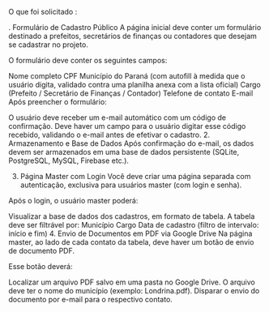O que foi solicitado :

. Formulário de Cadastro Público
A página inicial deve conter um formulário destinado a prefeitos, secretários de finanças ou contadores que desejam se cadastrar no projeto.

O formulário deve conter os seguintes campos:

Nome completo
CPF
Município do Paraná (com autofill à medida que o usuário digita, validado contra uma planilha anexa com a lista oficial)
Cargo (Prefeito / Secretário de Finanças / Contador)
Telefone de contato
E-mail
Após preencher o formulário:

O usuário deve receber um e-mail automático com um código de confirmação.
Deve haver um campo para o usuário digitar esse código recebido, validando o e-mail antes de efetivar o cadastro.
2.⁠ ⁠Armazenamento e Base de Dados
Após confirmação do e-mail, os dados devem ser armazenados em uma base de dados persistente (SQLite, PostgreSQL, MySQL, Firebase etc.).

 3. Página Master com Login
Você deve criar uma página separada com autenticação, exclusiva para usuários master (com login e senha).

Após o login, o usuário master poderá:

Visualizar a base de dados dos cadastros, em formato de tabela.
A tabela deve ser filtrável por:
Município
Cargo
Data de cadastro (filtro de intervalo: início e fim)
 4. Envio de Documentos em PDF via Google Drive
Na página master, ao lado de cada contato da tabela, deve haver um botão de envio de documento PDF.

Esse botão deverá:

Localizar um arquivo PDF salvo em uma pasta no Google Drive.
O arquivo deve ter o nome do município (exemplo: Londrina.pdf).
Disparar o envio do documento por e-mail para o respectivo contato.
